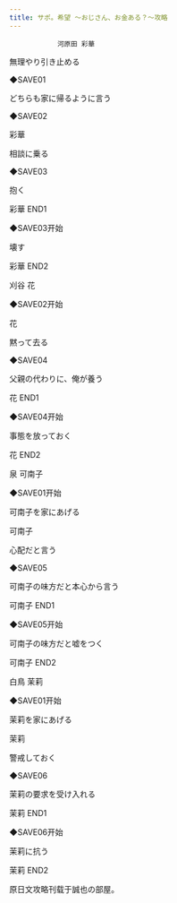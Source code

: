 ```yaml
---
title: サポ。希望 ～おじさん、お金ある？～攻略
---
```


                河原田 彩華



無理やり引き止める

◆SAVE01

どちらも家に帰るように言う

◆SAVE02

彩華

相談に乗る

◆SAVE03

抱く



彩華 END1



◆SAVE03开始

壊す



彩華 END2



刈谷 花



◆SAVE02开始

花

黙って去る

◆SAVE04

父親の代わりに、俺が養う



花 END1



◆SAVE04开始

事態を放っておく



花 END2



泉 可南子



◆SAVE01开始

可南子を家にあげる

可南子

心配だと言う

◆SAVE05

可南子の味方だと本心から言う



可南子 END1



◆SAVE05开始

可南子の味方だと嘘をつく



可南子 END2



白鳥 茉莉



◆SAVE01开始

茉莉を家にあげる

茉莉

警戒しておく

◆SAVE06

茉莉の要求を受け入れる



茉莉 END1



◆SAVE06开始

茉莉に抗う



茉莉 END2



原日文攻略刊载于誠也の部屋。


              
